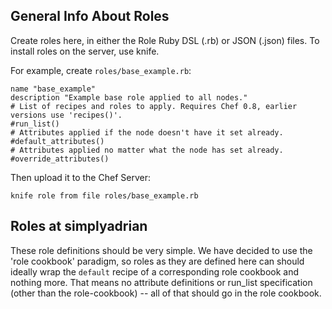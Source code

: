 General Info About Roles
-----------------------
Create roles here, in either the Role Ruby DSL (.rb) or JSON (.json) files. To install roles on the server, use knife.

For example, create `roles/base_example.rb`:

    name "base_example"
    description "Example base role applied to all nodes."
    # List of recipes and roles to apply. Requires Chef 0.8, earlier versions use 'recipes()'.
    #run_list()
    # Attributes applied if the node doesn't have it set already.
    #default_attributes()
    # Attributes applied no matter what the node has set already.
    #override_attributes()

Then upload it to the Chef Server:
    
    knife role from file roles/base_example.rb

Roles at simplyadrian
----------------
These role definitions should be very simple. We have decided to use the 'role cookbook' paradigm, so roles as they are defined here can should ideally wrap the `default` recipe of a corresponding role cookbook and nothing more.  That means no attribute definitions or run_list specification (other than the role-cookbook) -- all of that should go in the role cookbook.
